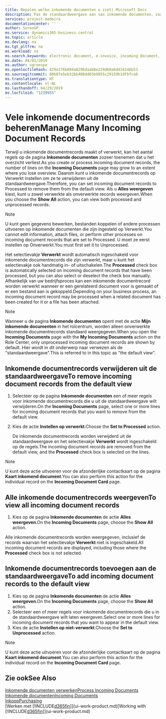```yaml
---
title: Bepalen welke inkomende documenten u ziet| Microsoft Docs
description: Pas de standaardweergave aan van inkomende documenten, zoals e-facturen, om de lijst met verwerkte en onverwerkte records te verbeteren.
services: project-madeira
documentationcenter: ''
author: SorenGP
ms.service: dynamics365-business-central
ms.topic: article
ms.devlang: na
ms.tgt_pltfrm: na
ms.workload: na
ms.search.keywords: electronic document, e-invoice, incoming document, OCR, ecommerce, document exchange, import invoice
ms.date: 04/01/2019
ms.author: sgroespe
ms.openlocfilehash: 429e276b094a8296daab8e229d60a6dd16246b53
ms.sourcegitcommit: 60b87e5eb32bb408dd65b9855c29159b1dfbfca8
ms.translationtype: HT
ms.contentlocale: nl-NL
ms.lasthandoff: 04/29/2019
ms.locfileid: "1239955"
---
```

# <a name="manage-many-incoming-document-records"></a><span data-ttu-id="0afd6-103">Vele inkomende documentrecords beheren</span><span class="sxs-lookup"><span data-stu-id="0afd6-103">Manage Many Incoming Document Records</span></span>
<span data-ttu-id="0afd6-104">Terwijl u inkomende documentrecords maakt of verwerkt, kan het aantal regels op de pagina **Inkomende documenten** zozeer toenemen dat u het overzicht verliest.</span><span class="sxs-lookup"><span data-stu-id="0afd6-104">As you create or process incoming document records, the number of lines on the **Incoming Documents** page may grow to an extent where you lose overview.</span></span> <span data-ttu-id="0afd6-105">Daarom kunt u inkomende documentrecords op Verwerkt instellen om ze te verwijderen uit de standaardweergave.</span><span class="sxs-lookup"><span data-stu-id="0afd6-105">Therefore, you can set incoming document records to Processed to remove them from the default view.</span></span> <span data-ttu-id="0afd6-106">Als u **Alles weergeven** kiest, kunt u zowel verwerkte als onverwerkte records weergeven.</span><span class="sxs-lookup"><span data-stu-id="0afd6-106">When you choose the **Show All** action, you can view both processed and unprocessed records.</span></span>

> [!NOTE]  
>   <span data-ttu-id="0afd6-107">U kunt geen gegevens bewerken, bestanden koppelen of andere processen uitvoeren op inkomende documenten die zijn ingesteld op Verwerkt.</span><span class="sxs-lookup"><span data-stu-id="0afd6-107">You cannot edit information, attach files, or perform other processes on incoming document records that are set to Processed.</span></span> <span data-ttu-id="0afd6-108">U moet ze eerst instellen op Onverwerkt.</span><span class="sxs-lookup"><span data-stu-id="0afd6-108">You must first set it to Unprocessed.</span></span>

<span data-ttu-id="0afd6-109">Het selectievakje **Verwerkt** wordt automatisch ingeschakeld voor inkomende documentrecords die zijn verwerkt, maar u kunt het selectievakje ook handmatig in- of uitschakelen.</span><span class="sxs-lookup"><span data-stu-id="0afd6-109">The **Processed** check box is automatically selected on incoming document records that have been processed, but you can also select or deselect the check box manually.</span></span> <span data-ttu-id="0afd6-110">Afhankelijk van uw bedrijfsproces kan een inkomende documentrecord worden verwerkt wanneer er een gerelateerd document voor is gemaakt of er een bestand aan is gekoppeld.</span><span class="sxs-lookup"><span data-stu-id="0afd6-110">Depending on your business process, an incoming document record may be processed when a related document has been created for it or a file has been attached.</span></span>

> [!NOTE]  
>   <span data-ttu-id="0afd6-111">Wanneer u de pagina **Inkomende documenten** opent met de actie **Mijn inkomende documenten** in het rolcentrum, worden alleen onverwerkte inkomende documentrecords standaard weergegeven.</span><span class="sxs-lookup"><span data-stu-id="0afd6-111">When you open the **Incoming Documents** page with the **My Incoming Documents** action on the Role Center, only unprocessed incoming document records are shown by default.</span></span> <span data-ttu-id="0afd6-112">Hier wordt in dit onderwerp naar verwezen als de "standaardweergave".</span><span class="sxs-lookup"><span data-stu-id="0afd6-112">This is referred to in this topic as "the default view".</span></span>

## <a name="to-remove-incoming-document-records-from-the-default-view"></a><span data-ttu-id="0afd6-113">Inkomende documentrecords verwijderen uit de standaardweergave</span><span class="sxs-lookup"><span data-stu-id="0afd6-113">To remove incoming document records from the default view</span></span>
1. <span data-ttu-id="0afd6-114">Selecteer op de pagina **Inkomende documenten** een of meer regels voor inkomende documentrecords die u uit de standaardweergave wilt verwijderen.</span><span class="sxs-lookup"><span data-stu-id="0afd6-114">On the **Incoming Documents** page, select one or more lines for incoming document records that you want to remove from the default view.</span></span>
2. <span data-ttu-id="0afd6-115">Kies de actie **Instellen op verwerkt**.</span><span class="sxs-lookup"><span data-stu-id="0afd6-115">Choose the **Set to Processed** action.</span></span>

    <span data-ttu-id="0afd6-116">De inkomende documentrecords worden verwijderd uit de standaardweergave en het selectievakje **Verwerkt** wordt ingeschakeld op de regels.</span><span class="sxs-lookup"><span data-stu-id="0afd6-116">The incoming document records are removed from the default view, and the **Processed** check box is selected on the lines.</span></span>

> [!NOTE]  
>   <span data-ttu-id="0afd6-117">U kunt deze actie uitvoeren voor de afzonderlijke contactkaart op de pagina **Kaart inkomend document**.</span><span class="sxs-lookup"><span data-stu-id="0afd6-117">You can also perform this action for the individual record on the **Incoming Document Card** page.</span></span>

## <a name="to-view-all-incoming-document-records"></a><span data-ttu-id="0afd6-118">Alle inkomende documentrecords weergeven</span><span class="sxs-lookup"><span data-stu-id="0afd6-118">To view all incoming document records</span></span>
1. <span data-ttu-id="0afd6-119">Kies op de pagina **Inkomende documenten** de actie **Alles weergeven**.</span><span class="sxs-lookup"><span data-stu-id="0afd6-119">On the **Incoming Documents** page, choose the **Show All** action.</span></span>

<span data-ttu-id="0afd6-120">Alle inkomende documentrecords worden weergegeven, inclusief de records waarvan het selectievakje **Verwerkt** niet is ingeschakeld.</span><span class="sxs-lookup"><span data-stu-id="0afd6-120">All incoming document records are displayed, including those where the **Processed** check box is not selected.</span></span>

## <a name="to-add-incoming-document-records-to-the-default-view"></a><span data-ttu-id="0afd6-121">Inkomende documentrecords toevoegen aan de standaardweergave</span><span class="sxs-lookup"><span data-stu-id="0afd6-121">To add incoming document records to the default view</span></span>
1. <span data-ttu-id="0afd6-122">Kies op de pagina **Inkomende documenten** de actie **Alles weergeven**.</span><span class="sxs-lookup"><span data-stu-id="0afd6-122">On the **Incoming Documents** page, choose the **Show All** action.</span></span>
2. <span data-ttu-id="0afd6-123">Selecteer een of meer regels voor inkomende documentrecords die u in de standaardweergave wilt laten weergeven.</span><span class="sxs-lookup"><span data-stu-id="0afd6-123">Select one or more lines for incoming document records that you want to appear in the default view.</span></span>
3. <span data-ttu-id="0afd6-124">Kies de actie **Instellen op niet-verwerkt**.</span><span class="sxs-lookup"><span data-stu-id="0afd6-124">Choose the **Set to Unprocessed** action.</span></span>  

> [!NOTE]  
>   <span data-ttu-id="0afd6-125">U kunt deze actie uitvoeren voor de afzonderlijke contactkaart op de pagina **Kaart inkomend document**.</span><span class="sxs-lookup"><span data-stu-id="0afd6-125">You can also perform this action for the individual record on the **Incoming Document Card** page.</span></span>

## <a name="see-also"></a><span data-ttu-id="0afd6-126">Zie ook</span><span class="sxs-lookup"><span data-stu-id="0afd6-126">See Also</span></span>
[<span data-ttu-id="0afd6-127">Inkomende documenten verwerken</span><span class="sxs-lookup"><span data-stu-id="0afd6-127">Process Incoming Documents</span></span>](across-process-income-documents.md)  
[<span data-ttu-id="0afd6-128">Inkomende documenten</span><span class="sxs-lookup"><span data-stu-id="0afd6-128">Incoming Documents</span></span>](across-income-documents.md)  
[<span data-ttu-id="0afd6-129">Inkoop</span><span class="sxs-lookup"><span data-stu-id="0afd6-129">Purchasing</span></span>](purchasing-manage-purchasing.md)  
<span data-ttu-id="0afd6-130">[Werken met [!INCLUDE[d365fin](includes/d365fin_md.md)]](ui-work-product.md)</span><span class="sxs-lookup"><span data-stu-id="0afd6-130">[Working with [!INCLUDE[d365fin](includes/d365fin_md.md)]](ui-work-product.md)</span></span>
